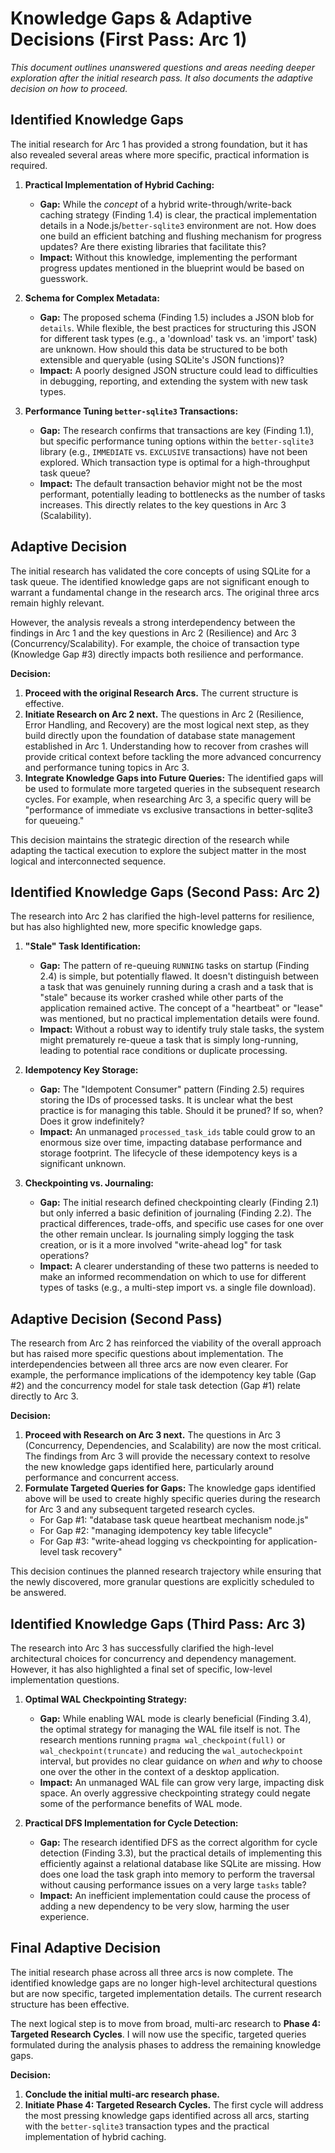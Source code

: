 # Knowledge Gaps & Adaptive Decisions (First Pass: Arc 1)

*This document outlines unanswered questions and areas needing deeper exploration after the initial research pass. It also documents the adaptive decision on how to proceed.*

## Identified Knowledge Gaps

The initial research for Arc 1 has provided a strong foundation, but it has also revealed several areas where more specific, practical information is required.

1.  **Practical Implementation of Hybrid Caching:**
    *   **Gap:** While the *concept* of a hybrid write-through/write-back caching strategy (Finding 1.4) is clear, the practical implementation details in a Node.js/`better-sqlite3` environment are not. How does one build an efficient batching and flushing mechanism for progress updates? Are there existing libraries that facilitate this?
    *   **Impact:** Without this knowledge, implementing the performant progress updates mentioned in the blueprint would be based on guesswork.

2.  **Schema for Complex Metadata:**
    *   **Gap:** The proposed schema (Finding 1.5) includes a JSON blob for `details`. While flexible, the best practices for structuring this JSON for different task types (e.g., a 'download' task vs. an 'import' task) are unknown. How should this data be structured to be both extensible and queryable (using SQLite's JSON functions)?
    *   **Impact:** A poorly designed JSON structure could lead to difficulties in debugging, reporting, and extending the system with new task types.

3.  **Performance Tuning `better-sqlite3` Transactions:**
    *   **Gap:** The research confirms that transactions are key (Finding 1.1), but specific performance tuning options within the `better-sqlite3` library (e.g., `IMMEDIATE` vs. `EXCLUSIVE` transactions) have not been explored. Which transaction type is optimal for a high-throughput task queue?
    *   **Impact:** The default transaction behavior might not be the most performant, potentially leading to bottlenecks as the number of tasks increases. This directly relates to the key questions in Arc 3 (Scalability).

## Adaptive Decision

The initial research has validated the core concepts of using SQLite for a task queue. The identified knowledge gaps are not significant enough to warrant a fundamental change in the research arcs. The original three arcs remain highly relevant.

However, the analysis reveals a strong interdependency between the findings in Arc 1 and the key questions in Arc 2 (Resilience) and Arc 3 (Concurrency/Scalability). For example, the choice of transaction type (Knowledge Gap #3) directly impacts both resilience and performance.

**Decision:**

1.  **Proceed with the original Research Arcs.** The current structure is effective.
2.  **Initiate Research on Arc 2 next.** The questions in Arc 2 (Resilience, Error Handling, and Recovery) are the most logical next step, as they build directly upon the foundation of database state management established in Arc 1. Understanding how to recover from crashes will provide critical context before tackling the more advanced concurrency and performance tuning topics in Arc 3.
3.  **Integrate Knowledge Gaps into Future Queries:** The identified gaps will be used to formulate more targeted queries in the subsequent research cycles. For example, when researching Arc 3, a specific query will be "performance of immediate vs exclusive transactions in better-sqlite3 for queueing."

This decision maintains the strategic direction of the research while adapting the tactical execution to explore the subject matter in the most logical and interconnected sequence.

## Identified Knowledge Gaps (Second Pass: Arc 2)

The research into Arc 2 has clarified the high-level patterns for resilience, but has also highlighted new, more specific knowledge gaps.

1.  **"Stale" Task Identification:**
    *   **Gap:** The pattern of re-queuing `RUNNING` tasks on startup (Finding 2.4) is simple, but potentially flawed. It doesn't distinguish between a task that was genuinely running during a crash and a task that is "stale" because its worker crashed while other parts of the application remained active. The concept of a "heartbeat" or "lease" was mentioned, but no practical implementation details were found.
    *   **Impact:** Without a robust way to identify truly stale tasks, the system might prematurely re-queue a task that is simply long-running, leading to potential race conditions or duplicate processing.

2.  **Idempotency Key Storage:**
    *   **Gap:** The "Idempotent Consumer" pattern (Finding 2.5) requires storing the IDs of processed tasks. It is unclear what the best practice is for managing this table. Should it be pruned? If so, when? Does it grow indefinitely?
    *   **Impact:** An unmanaged `processed_task_ids` table could grow to an enormous size over time, impacting database performance and storage footprint. The lifecycle of these idempotency keys is a significant unknown.

3.  **Checkpointing vs. Journaling:**
    *   **Gap:** The initial research defined checkpointing clearly (Finding 2.1) but only inferred a basic definition of journaling (Finding 2.2). The practical differences, trade-offs, and specific use cases for one over the other remain unclear. Is journaling simply logging the task creation, or is it a more involved "write-ahead log" for task operations?
    *   **Impact:** A clearer understanding of these two patterns is needed to make an informed recommendation on which to use for different types of tasks (e.g., a multi-step import vs. a single file download).

## Adaptive Decision (Second Pass)

The research from Arc 2 has reinforced the viability of the overall approach but has raised more specific questions about implementation. The interdependencies between all three arcs are now even clearer. For example, the performance implications of the idempotency key table (Gap #2) and the concurrency model for stale task detection (Gap #1) relate directly to Arc 3.

**Decision:**

1.  **Proceed with Research on Arc 3 next.** The questions in Arc 3 (Concurrency, Dependencies, and Scalability) are now the most critical. The findings from Arc 3 will provide the necessary context to resolve the new knowledge gaps identified here, particularly around performance and concurrent access.
2.  **Formulate Targeted Queries for Gaps:** The knowledge gaps identified above will be used to create highly specific queries during the research for Arc 3 and any subsequent targeted research cycles.
    *   For Gap #1: "database task queue heartbeat mechanism node.js"
    *   For Gap #2: "managing idempotency key table lifecycle"
    *   For Gap #3: "write-ahead logging vs checkpointing for application-level task recovery"

This decision continues the planned research trajectory while ensuring that the newly discovered, more granular questions are explicitly scheduled to be answered.

## Identified Knowledge Gaps (Third Pass: Arc 3)

The research into Arc 3 has successfully clarified the high-level architectural choices for concurrency and dependency management. However, it has also highlighted a final set of specific, low-level implementation questions.

1.  **Optimal WAL Checkpointing Strategy:**
    *   **Gap:** While enabling WAL mode is clearly beneficial (Finding 3.4), the optimal strategy for managing the WAL file itself is not. The research mentions running `pragma wal_checkpoint(full)` or `wal_checkpoint(truncate)` and reducing the `wal_autocheckpoint` interval, but provides no clear guidance on *when* and *why* to choose one over the other in the context of a desktop application.
    *   **Impact:** An unmanaged WAL file can grow very large, impacting disk space. An overly aggressive checkpointing strategy could negate some of the performance benefits of WAL mode.

2.  **Practical DFS Implementation for Cycle Detection:**
    *   **Gap:** The research identified DFS as the correct algorithm for cycle detection (Finding 3.3), but the practical details of implementing this efficiently against a relational database like SQLite are missing. How does one load the task graph into memory to perform the traversal without causing performance issues on a very large `tasks` table?
    *   **Impact:** An inefficient implementation could cause the process of adding a new dependency to be very slow, harming the user experience.

## Final Adaptive Decision

The initial research phase across all three arcs is now complete. The identified knowledge gaps are no longer high-level architectural questions but are now specific, targeted implementation details. The current research structure has been effective.

The next logical step is to move from broad, multi-arc research to **Phase 4: Targeted Research Cycles**. I will now use the specific, targeted queries formulated during the analysis phases to address the remaining knowledge gaps.

**Decision:**

1.  **Conclude the initial multi-arc research phase.**
2.  **Initiate Phase 4: Targeted Research Cycles.** The first cycle will address the most pressing knowledge gaps identified across all arcs, starting with the `better-sqlite3` transaction types and the practical implementation of hybrid caching.